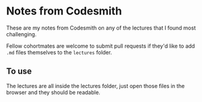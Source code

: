 # Notes from Codesmith

These are my notes from Codesmith on any of the lectures that I found most challenging.

Fellow cohortmates are welcome to submit pull requests if they'd like to add `.md` files themselves to the `lectures` folder.

## To use

The lectures are all inside the lectures folder, just open those files in the browser and they should be readable.
